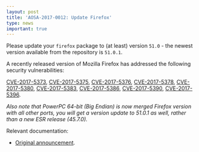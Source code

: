 ```yaml
---
layout: post
title: 'AOSA-2017-0012: Update Firefox'
type: news
important: true
---
```


Please update your `firefox` package to (at least) version `51.0` - the newest version available from the repository is `51.0.1`.

A recently released version of Mozilla Firefox has addressed the following security vulnerabilities:

[CVE-2017-5373](https://cve.mitre.org/cgi-bin/cvename.cgi?name=CVE-2017-5373), [CVE-2017-5375](https://cve.mitre.org/cgi-bin/cvename.cgi?name=CVE-2017-5375), [CVE-2017-5376](https://cve.mitre.org/cgi-bin/cvename.cgi?name=CVE-2017-5376), [CVE-2017-5378](https://cve.mitre.org/cgi-bin/cvename.cgi?name=CVE-2017-5378), [CVE-2017-5380](https://cve.mitre.org/cgi-bin/cvename.cgi?name=CVE-2017-5380), [CVE-2017-5383](https://cve.mitre.org/cgi-bin/cvename.cgi?name=CVE-2017-5383), [CVE-2017-5386](https://cve.mitre.org/cgi-bin/cvename.cgi?name=CVE-2017-5386), [CVE-2017-5390](https://cve.mitre.org/cgi-bin/cvename.cgi?name=CVE-2017-5390), [CVE-2017-5396](https://cve.mitre.org/cgi-bin/cvename.cgi?name=CVE-2017-5396).

*Also note that PowerPC 64-bit (Big Endian) is now merged Firefox version with all other ports, you will get a version update to 51.0.1 as well, rather than a new ESR release (45.7.0).*

Relevant documentation:

- [Original announcement](https://www.mozilla.org/en-US/security/advisories/mfsa2017-01/).